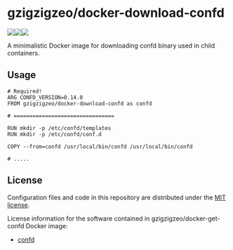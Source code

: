 gzigzigzeo/docker-download-confd
================================

[![](https://images.microbadger.com/badges/version/gzigzigzeo/docker-download-confd.svg)](https://microbadger.com/images/gzigzigzeo/docker-download-confd)[![](https://images.microbadger.com/badges/image/gzigzigzeo/docker-download-confd.svg)](https://microbadger.com/images/gzigzigzeo/docker-download-confd)[![](https://images.microbadger.com/badges/commit/gzigzigzeo/docker-download-confd.svg)](https://microbadger.com/images/gzigzigzeo/docker-download-confd)

A minimalistic Docker image for downloading confd binary used in child containers.

Usage
-----

```
# Required!
ARG CONFD_VERSION=0.14.0
FROM gzigzigzeo/docker-download-confd as confd

# ================================

RUN mkdir -p /etc/confd/templates
RUN mkdir -p /etc/confd/conf.d

COPY --from=confd /usr/local/bin/confd /usr/local/bin/confd

# .....
```

License
-------

Configuration files and code in this repository are distributed under the
[MIT license](LICENSE).

License information for the software contained in gzigzigzeo/docker-get-confd
Docker image:

* [confd](https://github.com/kelseyhightower/confd/blob/master/LICENSE)
